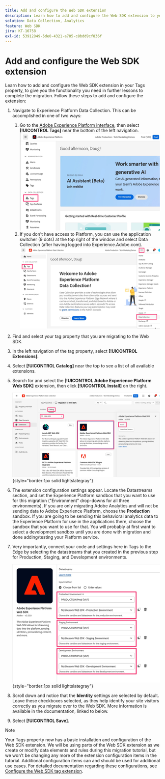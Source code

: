 ```yaml
---
title: Add and configure the Web SDK extension
description: Learn how to add and configure the Web SDK extension to your Tags property, to give you the functionality you need in further lessons to complete the migration.
solution: Data Collection, Analytics
feature: Web SDK
jira: KT-16758
exl-id: 53912849-5de0-4321-a785-c8bdd9cf836f
---
```

# Add and configure the Web SDK extension

Learn how to add and configure the Web SDK extension in your Tags property, to give you the functionality you need in further lessons to complete the migration.
Follow these steps to add and configure the extension:

1. Navigate to Experience Platform Data Collection. This can be accomplished in one of two ways:
    1. Go to the [Adobe Experience Platform interface](https://platform.adobe.com/), then select **[!UICONTROL Tags]** near the bottom of the left navigation.
        ![Access tags 1](assets/access-tags-1.jpg)
    1. If you don't have access to Platform, you can use the application switcher (9 dots) at the top right of the window and select Data Collection (after having logged into Experience.Adobe.com).
        ![Access tags 2](assets/access-tags-2.jpg)
1. Find and select your tag property that you are migrating to the Web SDK.
1. In the left navigation of the tag property, select **[!UICONTROL Extensions]**.
1. Select **[!UICONTROL Catalog]** near the top to see a list of all available extensions.
1. Search for and select the **[!UICONTROL Adobe Experience Platform Web SDK]** extension, then click **[!UICONTROL Install]** on the right.

    ![Find the Web SDK Extension](assets/find-the-websdk-extension.jpg){style="border:1px solid lightslategray"}

1. The extension configuration settings appear. Locate the Datastreams section, and set the Experience Platform sandbox that you want to use for this migration ("Environment" drop-downs for all three environments). If you are only migrating Adobe Analytics and will not be sending data to Adobe Experience Platform, choose the **Production** sandbox. If you are going to be sending this behavioral analytics data to the Experience Platform for use in the applications there, choose the sandbox that you want to use for that. You will probably at first want to select a development sandbox until you are done with migration and done adding/testing your Platform service.
1. Very importantly, connect your code and settings here in Tags to the Edge by selecting the datastreams that you created in the previous step for Production, Staging, and Development environments.

    ![Datastream selection](assets/choose-datastreams.jpg){style="border:1px solid lightslategray"}

1. Scroll down and notice that the **Identity** settings are selected by default. Leave these checkboxes selected, as they help identify your site visitors correctly as you migrate over to the Web SDK. More information is available in the documentation, linked to below.

1. Select **[!UICONTROL Save]**.

>[!NOTE]
>
>Your Tags property now has a basic installation and configuration of the Web SDK extension. We will be using parts of the Web SDK extension as we create or modify data elements and rules during this migration tutorial, but we won't be changing any more of the extension configuration items in the tutorial. Additional configuration items can and should be used for additional use cases. For detailed documentation regarding these configurations, see [Configure the Web SDK tag extension](https://experienceleague.adobe.com/en/docs/experience-platform/tags/extensions/client/web-sdk/web-sdk-extension-configuration).
